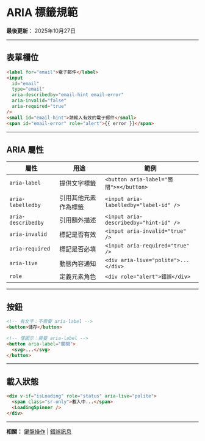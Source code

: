 # ARIA 標籤規範

**最後更新：** 2025年10月27日

---

## 表單欄位

```html
<label for="email">電子郵件</label>
<input
  id="email"
  type="email"
  aria-describedby="email-hint email-error"
  aria-invalid="false"
  aria-required="true"
/>
<small id="email-hint">請輸入有效的電子郵件</small>
<span id="email-error" role="alert">{{ error }}</span>
```

---

## ARIA 屬性

| 屬性 | 用途 | 範例 |
|------|------|------|
| `aria-label` | 提供文字標籤 | `<button aria-label="關閉">×</button>` |
| `aria-labelledby` | 引用其他元素作為標籤 | `<input aria-labelledby="label-id" />` |
| `aria-describedby` | 引用額外描述 | `<input aria-describedby="hint-id" />` |
| `aria-invalid` | 標記是否有效 | `<input aria-invalid="true" />` |
| `aria-required` | 標記是否必填 | `<input aria-required="true" />` |
| `aria-live` | 動態內容通知 | `<div aria-live="polite">...</div>` |
| `role` | 定義元素角色 | `<div role="alert">錯誤</div>` |

---

## 按鈕

```html
<!-- 有文字：不需要 aria-label -->
<button>儲存</button>

<!-- 僅圖示：需要 aria-label -->
<button aria-label="關閉">
  <svg>...</svg>
</button>
```

---

## 載入狀態

```html
<div v-if="isLoading" role="status" aria-live="polite">
  <span class="sr-only">載入中...</span>
  <LoadingSpinner />
</div>
```

---

**相關：** [鍵盤操作](./鍵盤操作.md) | [錯誤訊息](./錯誤訊息.md)

